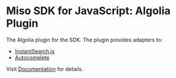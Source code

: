 # Miso SDK for JavaScript: Algolia Plugin

The Algolia plugin for the SDK. The plugin provides adapters to:

* [InstantSearch.js](https://github.com/algolia/instantsearch.js/)
* [Autocomplete](https://github.com/algolia/autocomplete)

Visit [Documentation](https://misoai.github.io/miso-client-js-sdk/plugins/algolia/) for details.
